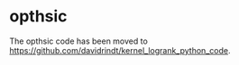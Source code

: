 # opthsic

The opthsic code has been moved to https://github.com/davidrindt/kernel_logrank_python_code.
